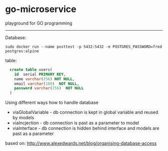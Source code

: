 # go-microservice
playground for GO programming


------------------------------------
Database:
```shell
sudo docker run --name posttest -p 5432:5432 -e POSTGRES_PASSWORD=fred postgres:alpine
```

table:
```sql
  create table users(
    id  serial PRIMARY KEY,
    name varchar(256) NOT NULL,
    email varchar(100)  NOT NULL,
    password varchar(256)  NOT NULL
  )
```

Using different ways how to handle database
* viaGlobalVariable - db connection is kept in global variable and reused by models
* viaIncjection - db connection is past as a parameter to model
* viaInterface - db connection is hidden behind interface and models are past as a parameter

based on:
http://www.alexedwards.net/blog/organising-database-access
